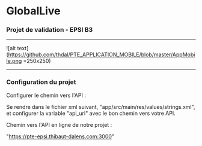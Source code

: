 # GlobalLive

### Projet de validation - EPSI B3

-------------

![alt text](https://github.com/thdal/PTE_APPLICATION_MOBILE/blob/master/AppMobile.png =250x250)

-------------

### Configuration du projet

Configurer le chemin vers l'API :

Se rendre dans le fichier xml suivant, "app/src/main/res/values/strings.xml", et configurer la variable "api_url" avec le bon chemin vers votre API.

Chemin vers l'API en ligne de notre projet :

"https://pte-epsi.thibaut-dalens.com:3000"
